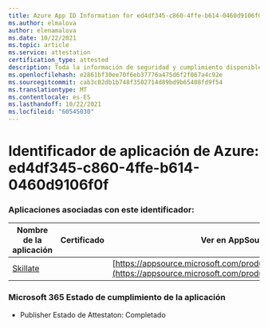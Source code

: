 ```yaml
---
title: Azure App ID Information for ed4df345-c860-4ffe-b614-0460d9106f0f
ms.author: elmalova
author: elenamalova
ms.date: 10/22/2021
ms.topic: article
ms.service: attestation
certification_type: attested
description: Toda la información de seguridad y cumplimiento disponible para ed4df345-c860-4ffe-b614-0460d9106f0f.
ms.openlocfilehash: e2861bf30ee70f6eb37776a475d6f2f067a4c92e
ms.sourcegitcommit: cab3c02db1b748f3502714d89bd9b65408fd9f54
ms.translationtype: MT
ms.contentlocale: es-ES
ms.lasthandoff: 10/22/2021
ms.locfileid: "60545030"
---
```

# <a name="azure-app-id-ed4df345-c860-4ffe-b614-0460d9106f0f"></a>Identificador de aplicación de Azure: ed4df345-c860-4ffe-b614-0460d9106f0f


### <a name="apps-associated-with-this-id"></a>Aplicaciones asociadas con este identificador:
| **Nombre de la aplicación** | **Certificado** | **Ver en AppSource** |
|--------------|---------------|-----------------------|
| [Skillate](https://docs.microsoft.com/microsoft-365-app-certification/forward/WA200002490) |  | [https://appsource.microsoft.com/product/office/WA200002490](https://appsource.microsoft.com/product/office/WA200002490) |

### <a name="microsoft-365-app-compliance-status"></a>Microsoft 365 Estado de cumplimiento de la aplicación
- Publisher Estado de Attestaton: Completado
